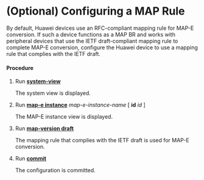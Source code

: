 (Optional) Configuring a MAP Rule
=================================

By default, Huawei devices use an RFC-compliant mapping rule for MAP-E conversion. If such a device functions as a MAP BR and works with peripheral devices that use the IETF draft-compliant mapping rule to complete MAP-E conversion, configure the Huawei device to use a mapping rule that complies with the IETF draft.

#### Procedure

1. Run [**system-view**](cmdqueryname=system-view)
   
   
   
   The system view is displayed.
2. Run [**map-e instance**](cmdqueryname=map-e+instance) *map-e-instance-name* [ **id** *id* ]
   
   
   
   The MAP-E instance view is displayed.
3. Run [**map-version draft**](cmdqueryname=map-version+draft)
   
   
   
   The mapping rule that complies with the IETF draft is used for MAP-E conversion.
4. Run [**commit**](cmdqueryname=commit)
   
   
   
   The configuration is committed.